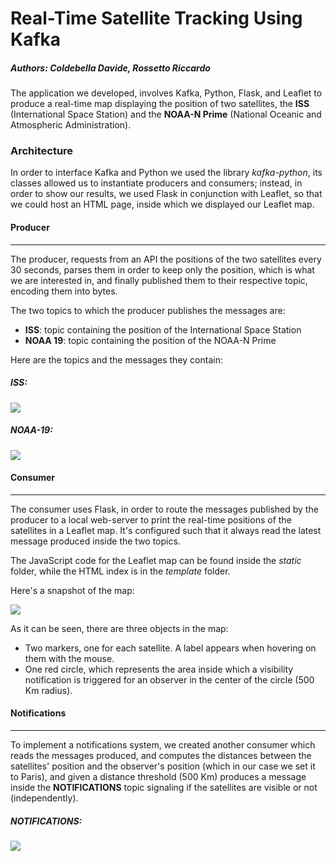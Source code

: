 # Real-Time Satellite Tracking Using Kafka

##### Authors: Coldebella Davide, Rossetto Riccardo

The application we developed, involves Kafka, Python, Flask, and Leaflet to produce a real-time map displaying the position of two satellites, the **ISS** (International Space Station) and the **NOAA-N Prime** (National Oceanic and Atmospheric Administration). 

### Architecture

In order to interface Kafka and Python we used the library *kafka-python*, its classes allowed us to instantiate producers and consumers; instead, in order to show our results, we used Flask in conjunction with Leaflet, so that we could host an HTML page, inside which we displayed our Leaflet map.

#### Producer

---

The producer, requests from an API the positions of the two satellites every 30 seconds, parses them in order to keep only the position, which is what we are interested in, and finally published them to their respective topic, encoding them into bytes.

The two topics to which the producer publishes the messages are:

* **ISS**: topic containing the position of the International Space Station
* **NOAA 19**: topic containing the position of the NOAA-N Prime

Here are the topics and the messages they contain:

##### ISS:

![](/home/joukowski/Documents/Fintech/NoSQL/satellite-tracking/imgs/iss-topic.jpeg)

##### NOAA-19:

![](/home/joukowski/Documents/Fintech/NoSQL/satellite-tracking/imgs/noaa-topic.jpeg)

#### Consumer

---

The consumer uses Flask, in order to route the messages published by the producer to a local web-server to print the real-time positions of the satellites in a Leaflet map. It's configured such that it always read the latest message produced inside the two topics.

The JavaScript code for the Leaflet map can be found inside the *static* folder, while the HTML index is in the *template* folder.

Here's a snapshot of the map:

![](/home/joukowski/Documents/Fintech/NoSQL/satellite-tracking/imgs/map.jpeg)

As it can be seen, there are three objects in the map:

* Two markers, one for each satellite. A label appears when hovering on them with the mouse.
* One red circle, which represents the area inside which a visibility notification is triggered for an observer in the center of the circle (500 Km radius).

#### Notifications

---

To implement a notifications system, we created another consumer which reads the messages produced, and computes the distances between the satellites' position and the observer's position (which in our case we set it to Paris), and given a distance threshold (500 Km) produces a message inside the **NOTIFICATIONS** topic signaling if the satellites are visible or not (independently).

##### NOTIFICATIONS:

![](/home/joukowski/Documents/Fintech/NoSQL/satellite-tracking/imgs/notif-topic.jpeg)



